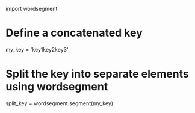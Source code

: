 import wordsegment

# Define a concatenated key
my_key = 'key1key2key3'

# Split the key into separate elements using wordsegment
split_key = wordsegment.segment(my_key)
